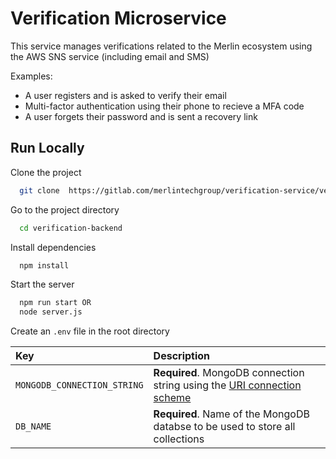 # Verification Microservice

This service manages verifications related to the Merlin ecosystem using the AWS SNS service (including email and SMS)

Examples:

- A user registers and is asked to verify their email
- Multi-factor authentication using their phone to recieve a MFA code
- A user forgets their password and is sent a recovery link

## Run Locally

Clone the project

```bash
  git clone  https://gitlab.com/merlintechgroup/verification-service/verification-backend.git
```

Go to the project directory

```bash
  cd verification-backend
```

Install dependencies

```bash
  npm install
```

Start the server

```bash
  npm run start OR 
  node server.js
```
Create an `.env` file in the root directory

| Key | Description |
| :-------- | :------------------------- |
| `MONGODB_CONNECTION_STRING` | **Required**. MongoDB connection string using the [URI connection scheme](https://www.mongodb.com/docs/manual/reference/connection-string/) |
| `DB_NAME` | **Required**. Name of the MongoDB databse to be used to store all collections |
